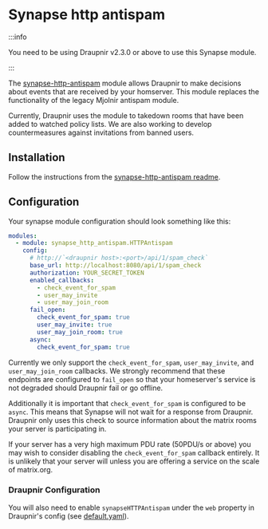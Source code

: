 # Synapse http antispam

:::info

You need to be using Draupnir v2.3.0 or above to use this Synapse module.

:::

The
[synapse-http-antispam](https://github.com/maunium/synapse-http-antispam)
module allows Draupnir to make decisions about events that are
received by your homserver. This module replaces the functionality of the
legacy Mjolnir antispam module.

Currently, Draupnir uses the module to takedown rooms that have been
added to watched policy lists. We are also working to develop
countermeasures against invitations from banned users.

## Installation

Follow the instructions from the [synapse-http-antispam
readme](https://github.com/maunium/synapse-http-antispam).

## Configuration

Your synapse module configuration should look something like this:

```yaml
modules:
  - module: synapse_http_antispam.HTTPAntispam
    config:
      # http://`<draupnir host>:<port>/api/1/spam_check`
      base_url: http://localhost:8080/api/1/spam_check
      authorization: YOUR_SECRET_TOKEN
      enabled_callbacks:
        - check_event_for_spam
        - user_may_invite
        - user_may_join_room
      fail_open:
        check_event_for_spam: true
        user_may_invite: true
        user_may_join_room: true
      async:
        check_event_for_spam: true
```

Currently we only support the `check_event_for_spam`,
`user_may_invite`, and `user_may_join_room` callbacks. We strongly
recommend that these endpoints are configured to `fail_open` so that
your homeserver's service is not degraded should Draupnir fail or go
offline.

Additionally it is important that `check_event_for_spam` is configured to be `async`.
This means that Synapse will not wait for a response from Draupnir. Draupnir only uses
this check to source information about the matrix rooms your server is participating in.

If your server has a very high maximum PDU rate (50PDU/s or above) you may wish to consider
disabling the `check_event_for_spam` callback entirely. It is unlikely that your server
will unless you are offering a service on the scale of matrix.org.

### Draupnir Configuration

You will also need to enable `synapseHTTPAntispam` under the `web`
property in Draupnir's config (see
[default.yaml](https://github.com/the-draupnir-project/Draupnir/blob/main/config/default.yaml)).
